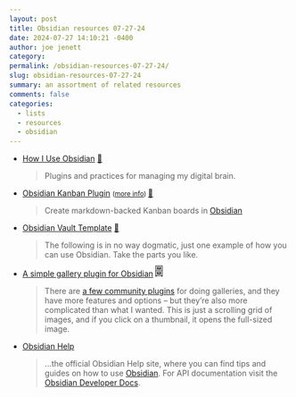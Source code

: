 ```yaml
---
layout: post
title: Obsidian resources 07-27-24
date: 2024-07-27 14:10:21 -0400
author: joe jenett
category: 
permalink: /obsidian-resources-07-27-24/
slug: obsidian-resources-07-27-24
summary: an assortment of related resources
comments: false
categories:
  - lists
  - resources
  - obsidian
---
```

<ul class="links">
	<li><a title="How I Use Obsidian – Matt Stein" href="https://mattstein.com/thoughts/how-i-use-obsidian/">How I Use Obsidian</a> <a title="source" href="https://pinboard.in/u:zero1infinity">📌</a><blockquote><p>Plugins and practices for managing my digital brain.</p></blockquote></li>
	<li><a title="GitHub - mgmeyers/obsidian-kanban" href="https://github.com/mgmeyers/obsidian-kanban">Obsidian Kanban Plugin</a> <small>(<a href="https://publish.obsidian.md/kanban/Obsidian+Kanban+Plugin">more info</a>) </small><a title="source" href="https://pinboard.in/u:wibblefarmer">📌</a><blockquote><p>Create markdown-backed Kanban boards in <a href="https://obsidian.md/" rel="nofollow">Obsidian</a></p></blockquote></li>
	<li><a title="Obsidian Vault Template — Steph Ango" href="https://stephango.com/vault">Obsidian Vault Template</a> <a title="source" href="https://pinboard.in/u:raygrasso">📌</a><blockquote><p>The following is in no way dogmatic, just one example of how you can use Obsidian. Take the parts you like.</p></blockquote></li>
	<li><a title="A simple gallery plugin for Obsidian – alexwlchan" href="https://alexwlchan.net/2022/obsidian-plugin/">A simple gallery plugin for Obsidian</a> <a title="from the archives" href="https://dwt-archives.joejenett.com/list-obsidian-resources-2/"><img src="/images/select.png" height="20" alt="" style="margin-top:-3px;;"></a><blockquote><p>There are <a href="https://obsidian.md/plugins?search=gallery">a few community plugins</a> for doing galleries, and they have more features and options – but they’re also more complicated than what I wanted. This is just a scrolling grid of images, and if you click on a thumbnail, it opens the full-sized image.</p></blockquote></li>
	<li><a title="Obsidian Help" href="https://help.obsidian.md/Home">Obsidian Help</a><blockquote><p>...the official Obsidian Help site, where you can find tips and guides on how to use <a title="obsidian.md" href="https://obsidian.md">Obsidian</a>. For API documentation visit the <a title="docs.obsidian.md" href="https://docs.obsidian.md/">Obsidian Developer Docs</a>.</p></blockquote></li>
</ul>
<a style="display:none;" href="https://brid.gy/publish/mastodon"><small>(cross-posted to mastodon)</small></a>